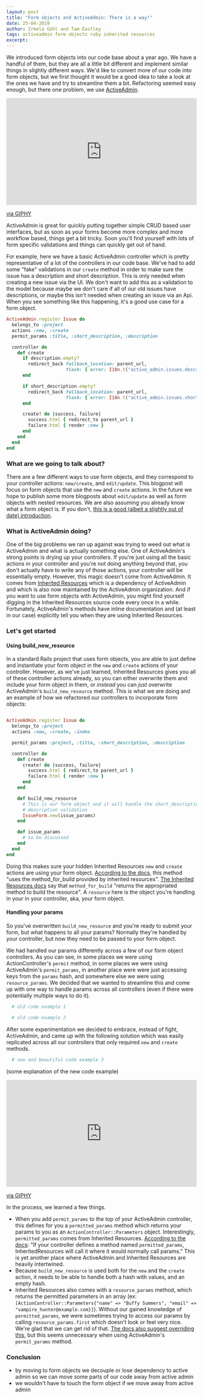```yaml
---
layout: post
title: "Form objects and ActiveAdmin: There is a way!"
date: 25-04-2019
author: Irmela Göhl and Tam Eastley
tags: activeadmin form objects ruby inherited resources
excerpt:
---
```


We introduced form objects into our code base about a year ago. We have a handful of them, but they are all a little bit different and implement similar things in slightly different ways. We'd like to convert more of our code into form objects, but we first thought it would be a good idea to take a look at the ones we have and try to streamline them a bit. Refactoring seemed easy enough, but there one problem, we use [ActiveAdmin](https://activeadmin.info/).

<div style="width:100%;height:0;padding-bottom:56%;position:relative;"><iframe src="https://giphy.com/embed/1isfHC4xV65mvjqGth" width="100%" height="100%" style="position:absolute" frameBorder="0" class="giphy-embed" allowFullScreen></iframe></div><p><a href="https://giphy.com/gifs/1isfHC4xV65mvjqGth">via GIPHY</a></p>

ActiveAdmin is great for quickly putting together simple CRUD based user interfaces, but as soon as your forms become more complex and more workflow based, things get a bit tricky. Soon you'll find yourself with lots of form specific validations and things can quickly get out of hand.

For example, here we have a basic ActiveAdmin controller which is pretty representative of a lot of the controllers in our code base. We've had to add some "fake" validations in our `create` method in order to make sure the issue has a description and short description. This is only needed when creating a new issue via the UI. We don't want to add this as a validation to the model because maybe we don't care if all of our old issues have descriptions, or maybe this isn't needed when creating an issue via an Api. When you see something like this happening, it's a good use case for a form object.

```ruby
ActiveAdmin.register Issue do
  belongs_to :project
  actions :new, :create
  permit_params :title, :short_description, :description

  controller do
    def create
      if description.empty?
        redirect_back fallback_location: parent_url,
                      flash: { error: I18n.t("active_admin.issues.description_required") }
      end

      if short_description.empty?
        redirect_back fallback_location: parent_url,
                      flash: { error: I18n.t("active_admin.issues.short_description_required") }
      end

      create! do |success, failure|
        success.html { redirect_to parent_url }
        failure.html { render :new }
      end
    end
  end
end
```


### What are we going to talk about?

There are a few different ways to use form objects, and they correspond to your controller actions: `new/create`, and `edit/update`. This blogpost will focus on form objects that use the `new` and `create` actions. In the future we hope to publish some more blogposts about `edit/update` as well as form objects with nested resources. We are also assuming you already know what a form object is. If you don't, [this is a good (albeit a slightly out of date) introduction](https://thoughtbot.com/blog/activemodel-form-objects).

### What is ActiveAdmin doing?

One of the big problems we ran up against was trying to weed out what is ActiveAdmin and what is actually something else. One of ActiveAdmin's strong points is drying up your controllers. If you're just using all the basic actions in your controller and you're not doing anything beyond that, you don't actually have to write any of those actions, your controller will be essentially empty. However, this magic doesn't come from ActiveAdmin. It comes from [Inherited Resources](https://github.com/activeadmin/inherited_resources) which is a dependency of ActiveAdmin and which is also now maintained by the ActiveAdmin organization. And if you want to use form objects with ActiveAdmin, you might find yourself digging in the Inherited Resources source code every once in a while. Fortunately, ActiveAdmin's methods have inline documentation and (at least in our case) explicitly tell you when they are using Inherited Resources.

### Let's get started

#### Using build_new_resource

In a standard Rails project that uses form objects, you are able to just define and instantiate your form object in the `new` and `create` actions of your controller. However, as we've just learned, Inherited Resources gives you all of these controller actions already, so you can either overwrite them and include your form object in them, or _instead_ you can _just_ overwrite ActiveAdmin's `build_new_resource` method. This is what we are doing and an example of how we refactored our controllers to incorporate form objects:

```ruby

ActiveAdmin.register Issue do
  belongs_to :project
  actions :new, :create, :index

  permit_params :project, :title, :short_description, :description

  controller do
    def create
      create! do |success, failure|
        success.html { redirect_to parent_url }
        failure.html { render :new }
      end
    end

    def build_new_resource
      # This is our form object and it will handle the short_description and
      # description validation
      IssueForm.new(issue_params)
    end

    def issue_params
      # to be discussed
    end
  end
end
```

Doing this makes sure your hidden Inherited Resources `new` and `create` actions are using your form object. [According to the docs](https://github.com/activeadmin/activeadmin/blob/master/lib/active_admin/resource_controller/data_access.rb#L126), this method "uses the method_for_build provided by inherited resources". [The Inherited Resources docs](https://github.com/activeadmin/inherited_resources/blob/master/lib/inherited_resources/base_helpers.rb#L188) say that `method_for_build` "returns the appropriated method to build the resource". A `resource` here is the object you're handling in your in your controller, aka, your form object.

#### Handling your params

So you've overwritten `build_new_resource` and you're ready to submit your form, but what happens to all your params? Normally they're handled by your controller, but now they need to be passed to your form object.

We had handled our params differently across a few of our form object controllers. As you can see, in some places we were using ActionController's `permit` method, in some places we were using ActiveAdmin's `permit_params`, in another place were were just accessing keys from the `params` hash, and somewhere else we were using `resource_params`. We decided that we wanted to streamline this and come up with one way to handle params across all controllers (even if there were potentially multiple ways to do it).

```ruby
  # old code example 1
```

```ruby
  # old code example 2
```

After some experimentation we decided to embrace, instead of fight, ActiveAdmin, and came up with the following solution which was easily replicated across all our controllers that only required `new` and `create` methods.

```ruby
  # new and beautiful code example 3
```

(some explanation of the new code example)

<div style="width:100%;height:0;padding-bottom:56%;position:relative;"><iframe src="https://giphy.com/embed/BpRyocAi6VDBFol4bj" width="100%" height="100%" style="position:absolute" frameBorder="0" class="giphy-embed" allowFullScreen></iframe></div><p><a href="https://giphy.com/gifs/foxtv-BpRyocAi6VDBFol4bj">via GIPHY</a></p>

In the process, we learned a few things.

* When you add `permit_params` to the top of your ActiveAdmin controller, this defines for you a `permitted_params` method which returns your params to you as an `ActionController::Parameters` object. Interestingly, `permitted_params` comes from Inherited Resources. [According to the docs](https://github.com/activeadmin/inherited_resources#strong-parameters): "If your controller defines a method named `permitted_params`, InheritedResources
will call it where it would normally call params." This is yet another place where ActiveAdmin and Inherited Resources are heavily intertwined.
* Because `build_new_resource` is used both for the `new` and the `create` action, it needs to be able to handle both a hash with values, and an empty hash.
* Inherited Resources also comes with a `resource_params` method, which returns the permitted parameters in an array (ex: `[ActionController::Parameters{"name" => "Buffy Summers", "email" => "vampire_hunter@example.com}]`). Without our gained knowledge of `permitted_params`, we were sometimes trying to access our params by calling `resource_params.first` which doesn't look or feel very nice. We're glad that we can get rid of that. [The docs also suggest overriding this]((https://github.com/activeadmin/inherited_resources#strong-parameters)), but this seems unnecessary when using ActiveAdmin's `permit_params` method.

### Conclusion

* by moving to form objects we decouple or lose dependency to active admin so we can move some parts of our code away from active admin
* we wouldn't have to touch the form object if we move away from active admin
